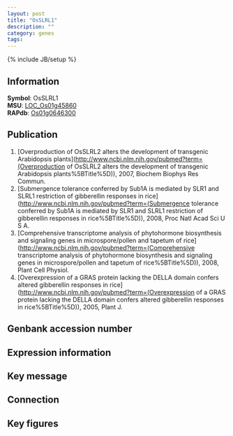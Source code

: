 ```yaml
---
layout: post
title: "OsSLRL1"
description: ""
category: genes
tags: 
---
```

{% include JB/setup %}

## Information
__Symbol__: OsSLRL1  
__MSU__: [LOC_Os01g45860](http://rice.plantbiology.msu.edu/cgi-bin/ORF_infopage.cgi?orf=LOC_Os01g45860)  
__RAPdb__: [Os01g0646300](http://rapdb.dna.affrc.go.jp/viewer/gbrowse_details/irgsp1?name=Os01g0646300)  

## Publication
1. [Overproduction of OsSLRL2 alters the development of transgenic Arabidopsis plants](http://www.ncbi.nlm.nih.gov/pubmed?term=(Overproduction of OsSLRL2 alters the development of transgenic Arabidopsis plants%5BTitle%5D)), 2007, Biochem Biophys Res Commun.
2. [Submergence tolerance conferred by Sub1A is mediated by SLR1 and SLRL1 restriction of gibberellin responses in rice](http://www.ncbi.nlm.nih.gov/pubmed?term=(Submergence tolerance conferred by Sub1A is mediated by SLR1 and SLRL1 restriction of gibberellin responses in rice%5BTitle%5D)), 2008, Proc Natl Acad Sci U S A.
3. [Comprehensive transcriptome analysis of phytohormone biosynthesis and signaling genes in microspore/pollen and tapetum of rice](http://www.ncbi.nlm.nih.gov/pubmed?term=(Comprehensive transcriptome analysis of phytohormone biosynthesis and signaling genes in microspore/pollen and tapetum of rice%5BTitle%5D)), 2008, Plant Cell Physiol.
4. [Overexpression of a GRAS protein lacking the DELLA domain confers altered gibberellin responses in rice](http://www.ncbi.nlm.nih.gov/pubmed?term=(Overexpression of a GRAS protein lacking the DELLA domain confers altered gibberellin responses in rice%5BTitle%5D)), 2005, Plant J.

## Genbank accession number

## Expression information

## Key message

## Connection

## Key figures


